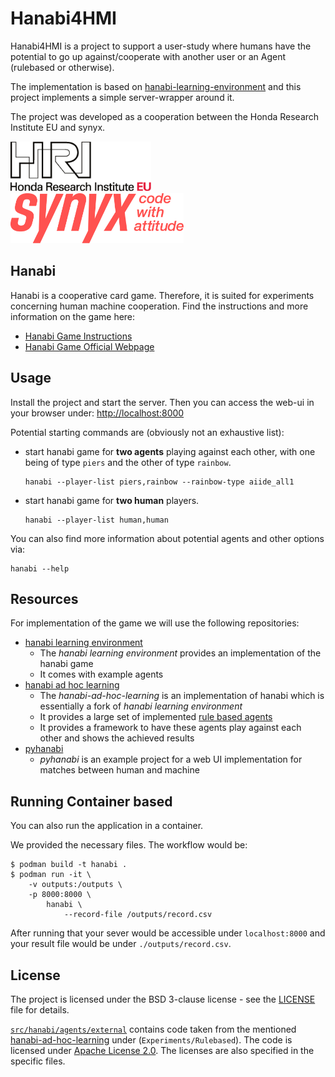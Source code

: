 # Hanabi4HMI

Hanabi4HMI is a project to support a user-study where humans have the potential
to go up against/cooperate with another user or an Agent (rulebased or
otherwise).

The implementation is based on
[hanabi-learning-environment](https://github.com/deepmind/hanabi-learning-environment)
and this project implements a simple server-wrapper around it.

The project was developed as a cooperation between the Honda Research Institute
EU and synyx.

[<img height="80px" src="assets/hri.png" alt="HRI-EU Logo"/>](https://honda-ri.de)
[<img height="80px" src="assets/synyx.png" alt="synyx Logo"/>](https://synyx.de)

## Hanabi

Hanabi is a cooperative card game. Therefore, it is suited for experiments
concerning human machine cooperation. Find the instructions and more
information on the game here:

- [Hanabi Game Instructions](https://desktopgames.com.ua/games/909/hanabi_rules_en.pdf)
- [Hanabi Game Official Webpage](https://www.cocktailgames.com/en/game/hanabi/)

## Usage

Install the project and start the server. Then you can access the web-ui in your
browser under: [http://localhost:8000](http://localhost:8000)

Potential starting commands are (obviously not an exhaustive list):

- start hanabi game for **two agents** playing against each other, with one
  being of type `piers` and the other of type `rainbow`.

  ```shell
  hanabi --player-list piers,rainbow --rainbow-type aiide_all1
  ```

- start hanabi game for **two human** players.

  ```shell
  hanabi --player-list human,human
  ```

You can also find more information about potential agents and other options via:

```
hanabi --help
```

## Resources

For implementation of the game we will use the following repositories:

- [hanabi learning environment](https://github.com/deepmind/hanabi-learning-environment)
  - The _hanabi learning environment_ provides an implementation of the hanabi
    game
  - It comes with example agents
- [hanabi ad hoc learning](https://github.com/rocanaan/hanabi-ad-hoc-learning)
  - The _hanabi-ad-hoc-learning_ is an implementation of hanabi which is
    essentially a fork of _hanabi learning environment_
  - It provides a large set of implemented [rule based agents](https://github.com/rocanaan/hanabi-ad-hoc-learning/tree/master/Experiments/Rulebased)
  - It provides a framework to have these agents play against each other and
    shows the achieved results
- [pyhanabi](https://github.com/yawgmoth/pyhanabi)
  - _pyhanabi_ is an example project for a web UI implementation for
    matches between human and machine

## Running Container based

You can also run the application in a container.

We provided the necessary files. The workflow would be:

```shell
$ podman build -t hanabi .
$ podman run -it \
    -v outputs:/outputs \
    -p 8000:8000 \
        hanabi \
            --record-file /outputs/record.csv
```

After running that your sever would be accessible under `localhost:8000` and
your result file would be under `./outputs/record.csv`.

## License

The project is licensed under the BSD 3-clause license - see the [LICENSE](LICENSE)
file for details.

[`src/hanabi/agents/external`](src/hanabi/agents/external) contains code taken
from the mentioned [hanabi-ad-hoc-learning](https://github.com/rocanaan/hanabi-ad-hoc-learning/)
under (`Experiments/Rulebased`). The code is licensed under
[Apache License 2.0](https://github.com/rocanaan/hanabi-ad-hoc-learning/blob/master/LICENSE).
The licenses are also specified in the specific files.
